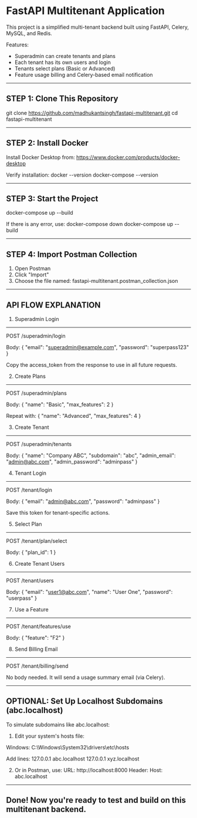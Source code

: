 FastAPI Multitenant Application
====================================

This project is a simplified multi-tenant backend built using FastAPI, Celery, MySQL, and Redis.

Features:
- Superadmin can create tenants and plans
- Each tenant has its own users and login
- Tenants select plans (Basic or Advanced)
- Feature usage billing and Celery-based email notification

---------------------------------------------------------
STEP 1: Clone This Repository
---------------------------------------------------------

git clone https://github.com/madhukantsingh/fastapi-multitenant.git
cd fastapi-multitenant

---------------------------------------------------------
STEP 2: Install Docker
---------------------------------------------------------

Install Docker Desktop from:
https://www.docker.com/products/docker-desktop

Verify installation:
docker --version
docker-compose --version

---------------------------------------------------------
STEP 3: Start the Project
---------------------------------------------------------

docker-compose up --build

If there is any error, use:
docker-compose down
docker-compose up --build

---------------------------------------------------------
STEP 4: Import Postman Collection
---------------------------------------------------------

1. Open Postman
2. Click "Import"
3. Choose the file named: fastapi-multitenant.postman_collection.json

---------------------------------------------------------
API FLOW EXPLANATION
---------------------------------------------------------

1. Superadmin Login
--------------------
POST /superadmin/login

Body:
{
  "email": "superadmin@example.com",
  "password": "superpass123"
}

Copy the access_token from the response to use in all future requests.

2. Create Plans
--------------------
POST /superadmin/plans

Body:
{
  "name": "Basic",
  "max_features": 2
}

Repeat with:
{
  "name": "Advanced",
  "max_features": 4
}

3. Create Tenant
--------------------
POST /superadmin/tenants

Body:
{
  "name": "Company ABC",
  "subdomain": "abc",
  "admin_email": "admin@abc.com",
  "admin_password": "adminpass"
}

4. Tenant Login
--------------------
POST /tenant/login

Body:
{
  "email": "admin@abc.com",
  "password": "adminpass"
}

Save this token for tenant-specific actions.

5. Select Plan
--------------------
POST /tenant/plan/select

Body:
{
  "plan_id": 1
}

6. Create Tenant Users
--------------------
POST /tenant/users

Body:
{
  "email": "user1@abc.com",
  "name": "User One",
  "password": "userpass"
}

7. Use a Feature
--------------------
POST /tenant/features/use

Body:
{
  "feature": "F2"
}

8. Send Billing Email
--------------------
POST /tenant/billing/send

No body needed. It will send a usage summary email (via Celery).

---------------------------------------------------------
OPTIONAL: Set Up Localhost Subdomains (abc.localhost)
---------------------------------------------------------

To simulate subdomains like abc.localhost:

1. Edit your system's hosts file:

Windows:
C:\Windows\System32\drivers\etc\hosts

Add lines:
127.0.0.1 abc.localhost
127.0.0.1 xyz.localhost

2. Or in Postman, use:
URL: http://localhost:8000
Header: Host: abc.localhost

---------------------------------------------------------
Done!
Now you're ready to test and build on this multitenant backend.
---------------------------------------------------------
